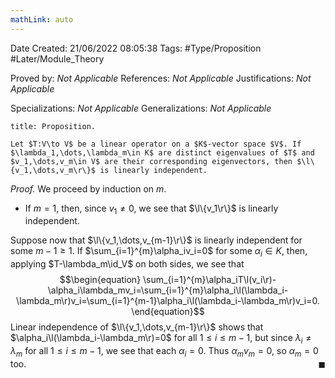 ```yaml
---
mathLink: auto
---
```


<div class="topSpace"></div>

Date Created: 21/06/2022 08:05:38
Tags: #Type/Proposition #Later/Module_Theory

Proved by: <i>Not Applicable</i>
References: <i>Not Applicable</i>
Justifications: <i>Not Applicable</i>

Specializations: <i>Not Applicable</i>
Generalizations: <i>Not Applicable</i>

``` ad-Proposition
title: Proposition.

Let $T:V\to V$ be a linear operator on a $K$-vector space $V$. If $\lambda_1,\dots,\lambda_m\in K$ are distinct eigenvalues of $T$ and $v_1,\dots,v_m\in V$ are their corresponding eigenvectors, then $\l\{v_1,\dots,v_m\r\}$ is linearly independent.

```

<i>Proof.</i> We proceed by induction on $m$.
* If $m=1$, then, since $v_1\neq0$, we see that $\l\{v_1\r\}$ is linearly independent.

Suppose now that $\l\{v_1,\dots,v_{m-1}\r\}$ is linearly independent for some $m-1\geq1$. If $\sum_{i=1}^{m}\alpha_iv_i=0$ for some $\alpha_i\in K$, then, applying $T-\lambda_m\id_V$ on both sides, we see that
$$\begin{equation}
    \sum_{i=1}^{m}\alpha_iT\l(v_i\r)-\alpha_i\lambda_mv_i=\sum_{i=1}^{m}\alpha_i\l(\lambda_i-\lambda_m\r)v_i=\sum_{i=1}^{m-1}\alpha_i\l(\lambda_i-\lambda_m\r)v_i=0.
\end{equation}$$
Linear independence of $\l\{v_1,\dots,v_{m-1}\r\}$ shows that $\alpha_i\l(\lambda_i-\lambda_m\r)=0$ for all $1\leq i\leq m-1$, but since $\lambda_i\neq\lambda_m$ for all $1\leq i\leq m-1$, we see that each $\alpha_i=0$. Thus $\alpha_mv_m=0$, so $\alpha_m=0$ too.<span style="float:right;">$\blacksquare$</span>
